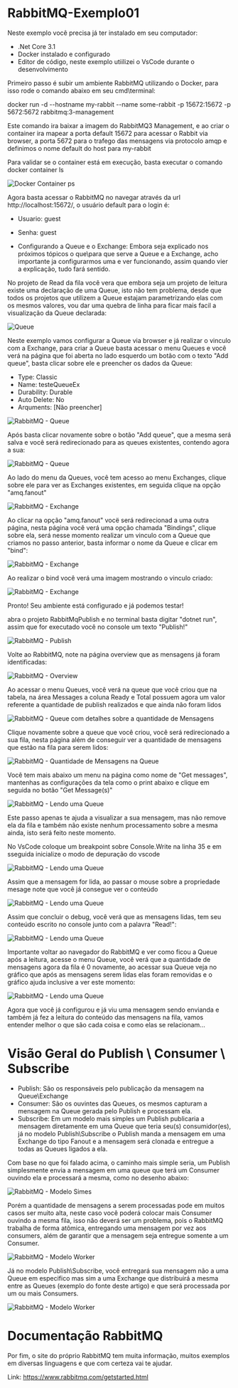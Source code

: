 # RabbitMQ-Exemplo01

Neste exemplo você precisa já ter instalado em seu computador:
- .Net Core 3.1
- Docker instalado e configurado
- Editor de código, neste exemplo utiilizei o VsCode durante o desenvolvimento

Primeiro passo é subir um ambiente RabbitMQ utilizando o Docker, para isso rode o comando abaixo em seu cmd\terminal:

docker run -d --hostname my-rabbit --name some-rabbit -p 15672:15672 -p 5672:5672  rabbitmq:3-management   

Este comando ira baixar a imagem do RabbitMQ3 Management, e ao criar o container ira mapear a porta default 15672 para acessar o Rabbit via browser, a porta 5672 para o trafego das mensagens via protocolo amqp e definimos o nome default do host para my-rabbit

Para validar se o container está em execução, basta executar o comando docker container ls

![Docker Container ps](Imagens/dockerps.png)

Agora basta acessar o RabbitMQ no navegar através da url http://localhost:15672/, o usuário default para o login é:
- Usuario: guest
- Senha: guest

- Configurando a Queue e o Exchange:
Embora seja explicado nos próximos tópicos o que\para que serve a Queue e a Exchange, acho importante ja configurarmos uma e ver funcionando, assim quando vier a explicação, tudo fará sentido.

No projeto de Read da fila você vera que embora seja um projeto de leitura existe uma declaração de uma Queue, isto não tem problema, desde que todos os projetos que utilizem a Queue estajam parametrizando elas com os mesmos valores, vou dar uma quebra de linha para ficar mais facil a visualização da Queue declarada:

![Queue](Imagens/DeclaracaoQueue.png)

Neste exemplo vamos configurar a Queue via browser e já realizar o vinculo com a Exchange, para criar a Queue basta acessar o menu Queues e você verá na página que foi aberta no lado esquerdo um botão com o texto "Add queue", basta clicar sobre ele e preencher os dados da Queue:
- Type: Classic
- Name: testeQueueEx
- Durability: Durable
- Auto Delete: No
- Arquments: [Não preencher]

![RabbitMQ - Queue](Imagens/CriacaoQueue.png)

Após basta clicar novamente sobre o botão "Add queue", que a mesma será salva e você será redirecionado para as queues existentes, contendo agora a sua:

![RabbitMQ - Queue](Imagens/QueueCriada.png)

Ao lado do menu da Queues, você tem acesso ao menu Exchanges, clique sobre ele para ver as Exchanges existentes, em seguida clique na opção "amq.fanout"

![RabbitMQ - Exchange](Imagens/Exchanges.png)

Ao clicar na opção "amq.fanout" vocë será redirecionad a uma outra página, nesta página você verá uma opção chamada "Bindings", clique sobre ela, será nesse momento realizar um vinculo com a Queue que criamos no passo anterior, basta informar o nome da Queue e clicar em "bind":

![RabbitMQ - Exchange](Imagens/ExchangeRealizandoBindingQueue.png)

Ao realizar o bind você verá uma imagem mostrando o vinculo criado:

![RabbitMQ - Exchange](Imagens/ExchangeAposBinding.png)

Pronto! Seu ambiente está configurado e já podemos testar!

abra o projeto RabbitMqPublish e no terminal basta digitar "dotnet run", assim que for executado você no console um texto "Publish!"

![RabbitMQ - Publish](Imagens/Publish.png)

Volte ao RabbitMQ, note na página overview que as mensagens já foram identificadas:

![RabbitMQ - Overview](Imagens/RabbitOverview.png)

Ao acessar o menu Queues, você verá na queue que você criou que na tabela, na área Messages a coluna Ready e Total possuem agora um valor referente a quantidade de publish realizados e que ainda não foram lidos

![RabbitMQ - Queue com detalhes sobre a quantidade de Mensagens](Imagens/QueueWithMessage.png)

Clique novamente sobre a queue que você criou, você será redirecionado a sua fila, nesta página além de conseguir ver a quantidade de mensagens que estão na fila para serem lidos:

![RabbitMQ - Quantidade de Mensagens na Queue](Imagens/QueueCountMessage.png)

Você tem mais abaixo um menu na página como nome de "Get messages", mantenhas as configurações da tela como o print abaixo e clique em seguida no botão "Get Message(s)"

![RabbitMQ - Lendo uma Queue](Imagens/QueueGetMessage.png)

Este passo apenas te ajuda a visualizar a sua mensagem, mas não remove ela da fila e também não existe nenhum processamento sobre a mesma ainda, isto será feito neste momento.

No VsCode coloque um breakpoint sobre Console.Write na linha 35 e em sseguida inicialize o modo de depuração do vscode

![RabbitMQ - Lendo uma Queue](Imagens/AreaDebugVsCode.png)

Assim que a mensagem for lida, ao passar o mouse sobre a propriedade mesage note que você já consegue ver o conteúdo

![RabbitMQ - Lendo uma Queue](Imagens/DebugAnalisandoMensagemLida.png)

Assim que concluir o debug, você verá que as mensagens lidas, tem seu conteúdo escrito no console junto com a palavra "Read!":

![RabbitMQ - Lendo uma Queue](Imagens/DebugConsole.png)

Importante voltar ao navegador do RabbitMQ e ver como ficou a Queue após a leitura, acesse o menu Queue, você verá que a quantidade de mensagens agora da fila é 0 novamente, ao acessar sua Queue veja no gráfico que após as mensagens serem lidas elas foram removidas e o gráfico ajuda inclusive a ver este momento:

![RabbitMQ - Lendo uma Queue](Imagens/MensagemSaiuQueue.png)


Agora que você já configurou e já viu uma mensagem sendo envianda e também já fez a leitura do conteúdo das mensagens na fila, vamos entender melhor o que são cada coisa e como elas se relacionam...

# Visão Geral do Publish \ Consumer \ Subscribe 

- Publish: São os responsáveis pelo publicação da mensagem na Queue\Exchange
- Consumer: São os ouvintes das Queues, os mesmos capturam a mensagem na Queue gerada pelo Publish e processam ela.
- Subscribe: Em um modelo mais simples um Publish publicaria a mensagem diretamente em uma Queue que teria seu(s) consumidor(es), já no modelo Publish\Subscribe o Publish manda a mensagem em uma Exchange do tipo Fanout e a mensagem será clonada e entregue a todas as Queues ligados a ela.

Com base no que foi falado acima, o caminho mais simple seria, um Publish simplesmente envia a mensagem em uma queue que terá um Consumer ouvindo ela e processará a mesma, como no desenho abaixo:

![RabbitMQ - Modelo Simes](Imagens/Simples.png)

Porém a quantidade de mensagens a serem processadas pode em muitos casos ser muito alta, neste caso você poderá colocar mais Consumer ouvindo a mesma fila, isso não deverá ser um problema, pois o RabbitMQ trabalha de forma atômica, entregando uma mensagem por vez aos consumers, além de garantir que a mensagem seja entregue somente a um Consumer.

![RabbitMQ - Modelo Worker](Imagens/Worker.png)

Já no modelo Publish\Subscribe, você entregará sua mensagem não a uma Queue em especifico mas sim a uma Exchange que distribuirá a mesma entre as Queues (exemplo do fonte deste artigo) e que será processada por um ou mais Consumers.

![RabbitMQ - Modelo Worker](Imagens/PublishSubscribe.png)

# Documentação RabbitMQ
Por fim, o site do próprio RabbitMQ tem muita informação, muitos exemplos em diversas linguagens e que com certeza vai te ajudar.

Link: https://www.rabbitmq.com/getstarted.html